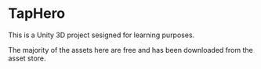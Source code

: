 # TapHero

This is a Unity 3D project sesigned for learning purposes.

The majority of the assets here are free and has been downloaded from the asset store.
